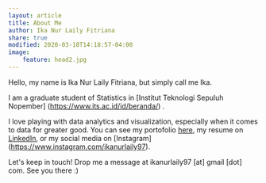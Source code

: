```yaml
---
layout: article
title: About Me
author: Ika Nur Laily Fitriana
share: true
modified: 2020-03-18T14:18:57-04:00
image:
    feature: head2.jpg
---
```


Hello, my name is Ika Nur Laily Fitriana, but simply call me Ika. 

I am a graduate student of Statistics in [Institut Teknologi Sepuluh Nopember] (https://www.its.ac.id/id/beranda/) .

I love playing with data analytics and visualization, especially when it comes to data for greater good. You can see my portofolio [here](/portofolio/), my resume on [LinkedIn](https://www.linkedin.com/in/ika-nur-laily-fitriana-077a74111/), or my social media on [Instagram] (https://www.instagram.com/ikanurlaily97).

Let's keep in touch! Drop me a message at ikanurlaily97 [at] gmail [dot] com. See you there :)